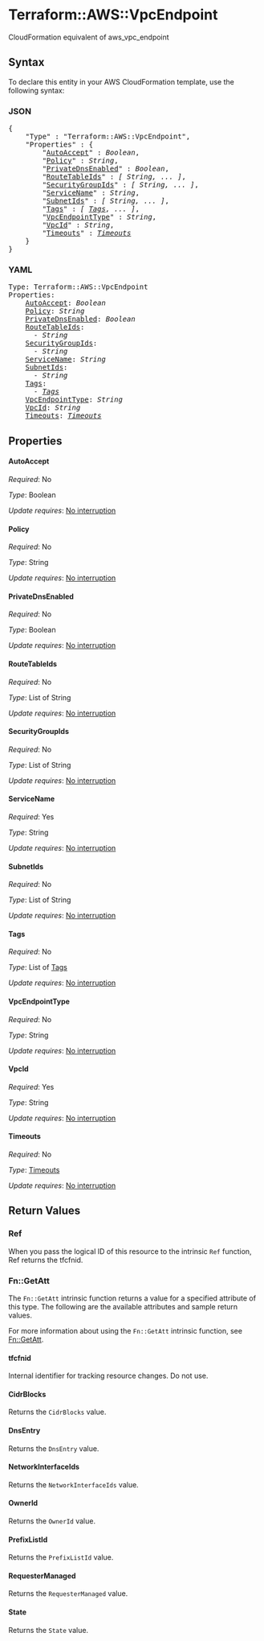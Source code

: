 # Terraform::AWS::VpcEndpoint

CloudFormation equivalent of aws_vpc_endpoint

## Syntax

To declare this entity in your AWS CloudFormation template, use the following syntax:

### JSON

<pre>
{
    "Type" : "Terraform::AWS::VpcEndpoint",
    "Properties" : {
        "<a href="#autoaccept" title="AutoAccept">AutoAccept</a>" : <i>Boolean</i>,
        "<a href="#policy" title="Policy">Policy</a>" : <i>String</i>,
        "<a href="#privatednsenabled" title="PrivateDnsEnabled">PrivateDnsEnabled</a>" : <i>Boolean</i>,
        "<a href="#routetableids" title="RouteTableIds">RouteTableIds</a>" : <i>[ String, ... ]</i>,
        "<a href="#securitygroupids" title="SecurityGroupIds">SecurityGroupIds</a>" : <i>[ String, ... ]</i>,
        "<a href="#servicename" title="ServiceName">ServiceName</a>" : <i>String</i>,
        "<a href="#subnetids" title="SubnetIds">SubnetIds</a>" : <i>[ String, ... ]</i>,
        "<a href="#tags" title="Tags">Tags</a>" : <i>[ <a href="tags.md">Tags</a>, ... ]</i>,
        "<a href="#vpcendpointtype" title="VpcEndpointType">VpcEndpointType</a>" : <i>String</i>,
        "<a href="#vpcid" title="VpcId">VpcId</a>" : <i>String</i>,
        "<a href="#timeouts" title="Timeouts">Timeouts</a>" : <i><a href="timeouts.md">Timeouts</a></i>
    }
}
</pre>

### YAML

<pre>
Type: Terraform::AWS::VpcEndpoint
Properties:
    <a href="#autoaccept" title="AutoAccept">AutoAccept</a>: <i>Boolean</i>
    <a href="#policy" title="Policy">Policy</a>: <i>String</i>
    <a href="#privatednsenabled" title="PrivateDnsEnabled">PrivateDnsEnabled</a>: <i>Boolean</i>
    <a href="#routetableids" title="RouteTableIds">RouteTableIds</a>: <i>
      - String</i>
    <a href="#securitygroupids" title="SecurityGroupIds">SecurityGroupIds</a>: <i>
      - String</i>
    <a href="#servicename" title="ServiceName">ServiceName</a>: <i>String</i>
    <a href="#subnetids" title="SubnetIds">SubnetIds</a>: <i>
      - String</i>
    <a href="#tags" title="Tags">Tags</a>: <i>
      - <a href="tags.md">Tags</a></i>
    <a href="#vpcendpointtype" title="VpcEndpointType">VpcEndpointType</a>: <i>String</i>
    <a href="#vpcid" title="VpcId">VpcId</a>: <i>String</i>
    <a href="#timeouts" title="Timeouts">Timeouts</a>: <i><a href="timeouts.md">Timeouts</a></i>
</pre>

## Properties

#### AutoAccept

_Required_: No

_Type_: Boolean

_Update requires_: [No interruption](https://docs.aws.amazon.com/AWSCloudFormation/latest/UserGuide/using-cfn-updating-stacks-update-behaviors.html#update-no-interrupt)

#### Policy

_Required_: No

_Type_: String

_Update requires_: [No interruption](https://docs.aws.amazon.com/AWSCloudFormation/latest/UserGuide/using-cfn-updating-stacks-update-behaviors.html#update-no-interrupt)

#### PrivateDnsEnabled

_Required_: No

_Type_: Boolean

_Update requires_: [No interruption](https://docs.aws.amazon.com/AWSCloudFormation/latest/UserGuide/using-cfn-updating-stacks-update-behaviors.html#update-no-interrupt)

#### RouteTableIds

_Required_: No

_Type_: List of String

_Update requires_: [No interruption](https://docs.aws.amazon.com/AWSCloudFormation/latest/UserGuide/using-cfn-updating-stacks-update-behaviors.html#update-no-interrupt)

#### SecurityGroupIds

_Required_: No

_Type_: List of String

_Update requires_: [No interruption](https://docs.aws.amazon.com/AWSCloudFormation/latest/UserGuide/using-cfn-updating-stacks-update-behaviors.html#update-no-interrupt)

#### ServiceName

_Required_: Yes

_Type_: String

_Update requires_: [No interruption](https://docs.aws.amazon.com/AWSCloudFormation/latest/UserGuide/using-cfn-updating-stacks-update-behaviors.html#update-no-interrupt)

#### SubnetIds

_Required_: No

_Type_: List of String

_Update requires_: [No interruption](https://docs.aws.amazon.com/AWSCloudFormation/latest/UserGuide/using-cfn-updating-stacks-update-behaviors.html#update-no-interrupt)

#### Tags

_Required_: No

_Type_: List of <a href="tags.md">Tags</a>

_Update requires_: [No interruption](https://docs.aws.amazon.com/AWSCloudFormation/latest/UserGuide/using-cfn-updating-stacks-update-behaviors.html#update-no-interrupt)

#### VpcEndpointType

_Required_: No

_Type_: String

_Update requires_: [No interruption](https://docs.aws.amazon.com/AWSCloudFormation/latest/UserGuide/using-cfn-updating-stacks-update-behaviors.html#update-no-interrupt)

#### VpcId

_Required_: Yes

_Type_: String

_Update requires_: [No interruption](https://docs.aws.amazon.com/AWSCloudFormation/latest/UserGuide/using-cfn-updating-stacks-update-behaviors.html#update-no-interrupt)

#### Timeouts

_Required_: No

_Type_: <a href="timeouts.md">Timeouts</a>

_Update requires_: [No interruption](https://docs.aws.amazon.com/AWSCloudFormation/latest/UserGuide/using-cfn-updating-stacks-update-behaviors.html#update-no-interrupt)

## Return Values

### Ref

When you pass the logical ID of this resource to the intrinsic `Ref` function, Ref returns the tfcfnid.

### Fn::GetAtt

The `Fn::GetAtt` intrinsic function returns a value for a specified attribute of this type. The following are the available attributes and sample return values.

For more information about using the `Fn::GetAtt` intrinsic function, see [Fn::GetAtt](https://docs.aws.amazon.com/AWSCloudFormation/latest/UserGuide/intrinsic-function-reference-getatt.html).

#### tfcfnid

Internal identifier for tracking resource changes. Do not use.

#### CidrBlocks

Returns the <code>CidrBlocks</code> value.

#### DnsEntry

Returns the <code>DnsEntry</code> value.

#### NetworkInterfaceIds

Returns the <code>NetworkInterfaceIds</code> value.

#### OwnerId

Returns the <code>OwnerId</code> value.

#### PrefixListId

Returns the <code>PrefixListId</code> value.

#### RequesterManaged

Returns the <code>RequesterManaged</code> value.

#### State

Returns the <code>State</code> value.

